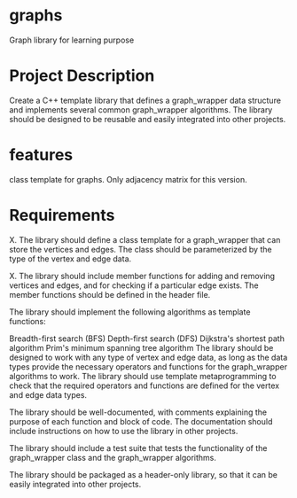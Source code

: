 # graphs
Graph library for learning purpose



# Project Description
Create a C++ template library that defines a graph_wrapper data structure and implements several common graph_wrapper algorithms. The library should be designed to be reusable and easily integrated into other projects.

# features
class template for graphs. Only adjacency matrix for this version.


# Requirements

X. The library should define a class template for a graph_wrapper that can store the vertices and edges. The class should be parameterized by the type of the vertex and edge data.

X. The library should include member functions for adding and removing vertices and edges, and for checking if a particular edge exists. The member functions should be defined in the header file.

The library should implement the following algorithms as template functions:

Breadth-first search (BFS)
Depth-first search (DFS)
Dijkstra's shortest path algorithm
Prim's minimum spanning tree algorithm
The library should be designed to work with any type of vertex and edge data, as long as the data types provide the necessary operators and functions for the graph_wrapper algorithms to work. The library should use template metaprogramming to check that the required operators and functions are defined for the vertex and edge data types.

The library should be well-documented, with comments explaining the purpose of each function and block of code. The documentation should include instructions on how to use the library in other projects.

The library should include a test suite that tests the functionality of the graph_wrapper class and the graph_wrapper algorithms.

The library should be packaged as a header-only library, so that it can be easily integrated into other projects.
